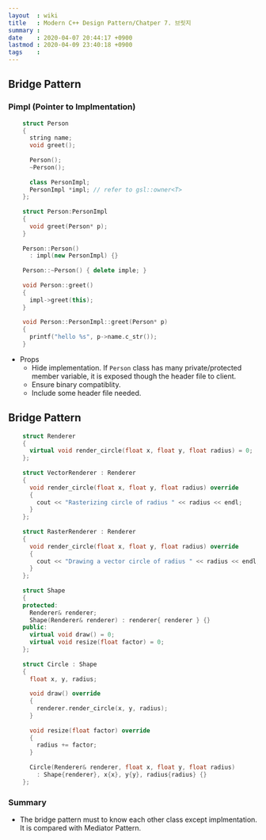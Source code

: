 ```yaml
---
layout  : wiki
title   : Modern C++ Design Pattern/Chatper 7. 브릿지
summary : 
date    : 2020-04-07 20:44:17 +0900
lastmod : 2020-04-09 23:40:18 +0900
tags    : 
---
```



## Bridge Pattern

### Pimpl (Pointer to Implmentation)
```cpp
    struct Person
    {
      string name;
      void greet();
    
      Person();
      ~Person();
    
      class PersonImpl;
      PersonImpl *impl; // refer to gsl::owner<T>
    };
    
    struct Person:PersonImpl
    {
      void greet(Person* p);
    }
    
    Person::Person()
      : impl(new PersonImpl) {}
    
    Person::~Person() { delete imple; }
    
    void Person::greet()
    {
      impl->greet(this);
    }
    
    void Person::PersonImpl::greet(Person* p)
    {
      printf("hello %s", p->name.c_str());
    }
```

- Props
    - Hide implementation. If `Person` class has many private/protected member variable, it is exposed though the header file to client.
    - Ensure binary compatiblity.
    - Include some header file needed.

## Bridge Pattern

```cpp
    struct Renderer
    {
      virtual void render_circle(float x, float y, float radius) = 0;
    };
    
    struct VectorRenderer : Renderer
    {
      void render_circle(float x, float y, float radius) override
      {
        cout << "Rasterizing circle of radius " << radius << endl;
      }
    };
    
    struct RasterRenderer : Renderer
    {
      void render_circle(float x, float y, float radius) override
      {
        cout << "Drawing a vector circle of radius " << radius << endl;
      }
    };
    
    struct Shape
    {
    protected:
      Renderer& renderer;
      Shape(Renderer& renderer) : renderer{ renderer } {}
    public:
      virtual void draw() = 0;
      virtual void resize(float factor) = 0;
    };
    
    struct Circle : Shape
    {
      float x, y, radius;
    
      void draw() override
      {
        renderer.render_circle(x, y, radius);
      }
    
      void resize(float factor) override
      {
        radius += factor;
      }
    
      Circle(Renderer& renderer, float x, float y, float radius)
        : Shape{renderer}, x{x}, y{y}, radius{radius} {}
    };
```

### Summary

- The bridge pattern must to know each other class except implmentation. It is compared with Mediator Pattern.

